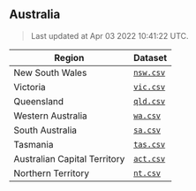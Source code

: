 ## Australia

> Last updated at Apr 03 2022 10:41:22 UTC.


| Region | Dataset |
| ------ | ------- |
| New South Wales | [`nsw.csv`](nsw.csv) |
| Victoria | [`vic.csv`](vic.csv) |
| Queensland | [`qld.csv`](qld.csv) |
| Western Australia | [`wa.csv`](wa.csv) |
| South Australia | [`sa.csv`](sa.csv) |
| Tasmania | [`tas.csv`](tas.csv) |
| Australian Capital Territory | [`act.csv`](act.csv) |
| Northern Territory | [`nt.csv`](nt.csv) |

